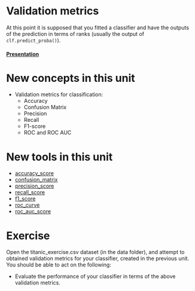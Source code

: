 # Validation metrics

At this point it is supposed that you fitted a classifier and have the 
outputs of the prediction in terms of ranks (usually the output of 
`clf.predict_proba()`).  

#### [Presentation](https://docs.google.com/presentation/d/1oVtD4YBW_uNY5R0pLqDa-zi0-TSqO4JlcUsRkCZp7s0/edit?usp=sharing)

# New concepts in this unit
- Validation metrics for classification:
  - Accuracy
  - Confusion Matrix
  - Precision
  - Recall
  - F1-score
  - ROC and ROC AUC

# New tools in this unit
- [accuracy_score](http://scikit-learn.org/stable/modules/model_evaluation.html#accuracy-score)
- [confusion_matrix](http://scikit-learn.org/stable/modules/generated/sklearn.metrics.confusion_matrix.html#sklearn.metrics.confusion_matrix)
- [precision_score](http://scikit-learn.org/stable/modules/generated/sklearn.metrics.precision_score.html#sklearn.metrics.precision_score)
- [recall_score](http://scikit-learn.org/stable/modules/generated/sklearn.metrics.recall_score.html#sklearn.metrics.recall_score)
- [f1_score](http://scikit-learn.org/stable/modules/generated/sklearn.metrics.f1_score.html#sklearn.metrics.f1_score)
- [roc_curve](http://scikit-learn.org/stable/modules/generated/sklearn.metrics.roc_curve.html#sklearn.metrics.roc_curve)
- [roc_auc_score](http://scikit-learn.org/stable/modules/generated/sklearn.metrics.roc_auc_score.html#sklearn.metrics.roc_auc_score)

# Exercise
Open the titanic_exercise.csv dataset (in the data folder), and attempt to 
obtained validation metrics for your classifier, created in the previous unit.
You should be able to act on the following:
* Evaluate the performance of your classifier in terms of the above 
validation metrics.